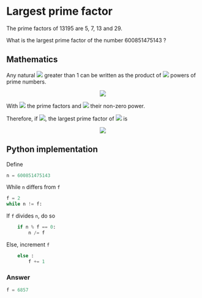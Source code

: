 # Largest prime factor

The prime factors of 13195 are 5, 7, 13 and 29.

What is the largest prime factor of the number 600851475143 ?

## Mathematics

Any natural <img src="https://latex.codecogs.com/svg.latex?n"> greater than 1 can be written as the product of <img src="https://latex.codecogs.com/svg.latex?k"> powers of prime numbers.

<p align="center">
    <!-- n=\prod_i^k{f_i}^{e_i} -->
    <img src="https://latex.codecogs.com/svg.latex?n%3D%5Cprod_i%5Ek%7Bf_i%7D%5E%7Be_i%7D">
</p>

With <img src="https://latex.codecogs.com/svg.latex?f_i"> the prime factors and <img src="https://latex.codecogs.com/svg.latex?e_i"> their non-zero power.

Therefore, if <img src="https://latex.codecogs.com/svg.latex?f_i%3Ef_%7Bi-1%7D">, the largest prime factor of <img src="https://latex.codecogs.com/svg.latex?n"> is

<p align="center">
    <img src="https://latex.codecogs.com/svg.latex?f_k%3D%5Cfrac%7Bn%7D%7B%7Bf_k%7D%5E%7Be_k-1%7D%5Cprod_i%5E%7Bk-1%7D%7Bf_i%7D%5E%7Be_i%7D%7D">
</p>

## Python implementation

Define

```python
n = 600851475143
```

While `n` differs from `f`

```python
f = 2
while n != f:
```

If `f` divides `n`, do so

```python
    if n % f == 0:
        n /= f
```

Else, increment `f`

```python
    else :
        f += 1
```

### Answer

```python
f = 6857
```
